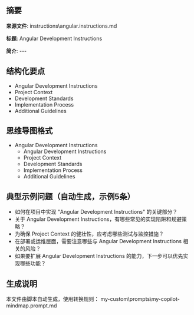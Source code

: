 ## 摘要

**来源文件**: instructions\angular.instructions.md

**标题**: Angular Development Instructions

**简介**: ---

## 结构化要点

- Angular Development Instructions
- Project Context
- Development Standards
- Implementation Process
- Additional Guidelines

## 思维导图格式

- Angular Development Instructions
  - Angular Development Instructions
  - Project Context
  - Development Standards
  - Implementation Process
  - Additional Guidelines

## 典型示例问题（自动生成，示例5条）

- 如何在项目中实现 "Angular Development Instructions" 的关键部分？
- 关于 Angular Development Instructions，有哪些常见的实现陷阱和规避策略？
- 为确保 Project Context 的健壮性，应考虑哪些测试与监控措施？
- 在部署或运维层面，需要注意哪些与 Angular Development Instructions 相关的风险？
- 如果要扩展 Angular Development Instructions 的能力，下一步可以优先实现哪些功能？

## 生成说明

本文件由脚本自动生成，使用转换规则： my-custom\prompts\my-copilot-mindmap.prompt.md
